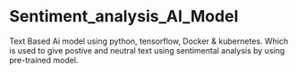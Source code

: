 # Sentiment_analysis_AI_Model
Text Based Ai model using python, tensorflow, Docker &amp; kubernetes. Which is used to give postive and neutral text using sentimental analysis by using pre-trained model. 
